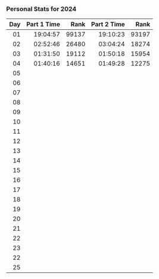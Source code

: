 ### Personal Stats for 2024

| Day | Part 1 Time |  Rank | Part 2 Time |  Rank |
|----:|------------:|------:|------------:|------:|
|  01 |    19:04:57 | 99137 |    19:10:23 | 93197 |
|  02 |    02:52:46 | 26480 |    03:04:24 | 18274 |
|  03 |    01:31:50 | 19112 |    01:50:18 | 15954 |
|  04 |    01:40:16 | 14651 |    01:49:28 | 12275 |
|  05 |             |       |             |       |
|  06 |             |       |             |       |
|  07 |             |       |             |       |
|  08 |             |       |             |       |
|  09 |             |       |             |       |
|  10 |             |       |             |       |
|  11 |             |       |             |       |
|  12 |             |       |             |       |
|  13 |             |       |             |       |
|  14 |             |       |             |       |
|  15 |             |       |             |       |
|  16 |             |       |             |       |
|  17 |             |       |             |       |
|  18 |             |       |             |       |
|  19 |             |       |             |       |
|  20 |             |       |             |       |
|  21 |             |       |             |       |
|  22 |             |       |             |       |
|  23 |             |       |             |       |
|  22 |             |       |             |       |
|  25 |             |       |             |       |

